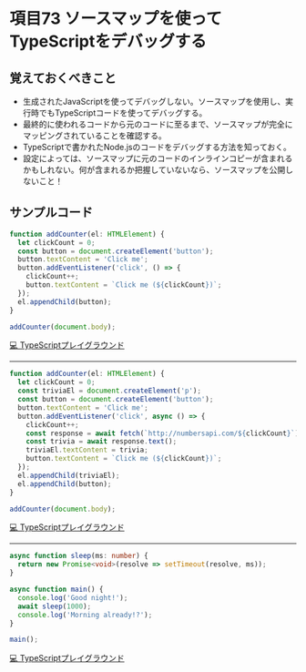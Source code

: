 # 項目73  ソースマップを使ってTypeScriptをデバッグする

## 覚えておくべきこと

* 生成されたJavaScriptを使ってデバッグしない。ソースマップを使用し、実行時でもTypeScriptコードを使ってデバッグする。
* 最終的に使われるコードから元のコードに至るまで、ソースマップが完全にマッピングされていることを確認する。
* TypeScriptで書かれたNode.jsのコードをデバッグする方法を知っておく。
* 設定によっては、ソースマップに元のコードのインラインコピーが含まれるかもしれない。何が含まれるか把握していないなら、ソースマップを公開しないこと！

## サンプルコード

```ts
function addCounter(el: HTMLElement) {
  let clickCount = 0;
  const button = document.createElement('button');
  button.textContent = 'Click me';
  button.addEventListener('click', () => {
    clickCount++;
    button.textContent = `Click me (${clickCount})`;
  });
  el.appendChild(button);
}

addCounter(document.body);
```

[💻 TypeScriptプレイグラウンド](https://www.typescriptlang.org/ja/play/?ts=5.8.2#code/GYVwdgxgLglg9mABAQwCaoMJ3FApgJwApcAbALkQAkAVAWQBkBRE3AW1zCgEpEBvAKESIWURBBIwIAayw5EAXkQAGANyCxCAM6iARiChQECxKjgQQ7TgDoI+XMjzM2HKIQDkegwjdc1Qz4ZgVngAHlBYnC7GbhgS0ojsbn6IAQhWaKiMAG4u9DDaHATu4pJSbgA0iIQ88gB8fOpCJdKynADUbcn++oHBuGEReJzGAAaxpQm4VQAkvM0y2JwAvlwjySvJpOkADtscmAAWMCSohKlgvvxL-PwZrXhEpuaWUFY6cKgAnr5AA)

----

```ts
function addCounter(el: HTMLElement) {
  let clickCount = 0;
  const triviaEl = document.createElement('p');
  const button = document.createElement('button');
  button.textContent = 'Click me';
  button.addEventListener('click', async () => {
    clickCount++;
    const response = await fetch(`http://numbersapi.com/${clickCount}`);
    const trivia = await response.text();
    triviaEl.textContent = trivia;
    button.textContent = `Click me (${clickCount})`;
  });
  el.appendChild(triviaEl);
  el.appendChild(button);
}

addCounter(document.body);
```

[💻 TypeScriptプレイグラウンド](https://www.typescriptlang.org/ja/play/?ts=5.8.2#code/GYVwdgxgLglg9mABAQwCaoMJ3FApgJwApcAbALkQAkAVAWQBkBRE3AW1zCgEpEBvAKESIWURBBIwIAayw5EAXkQAGANyCxCAM6io+GADcYyZgsSo4EEO04A6CPlzI8zNhyiEA5AAcPXNUIgtUQAjECgoBFNzS2soOwcnXBdYz1DwhF9-RDSIsBs8AA8oLE43Uw8MCWlEdg8snIQbNFRGfTd6GG0OAk9xSSkPABoUTQBPSERCHnkAPj51AKqZbE4AalWsgKDEB00vLVxTZAB3ZBhRYFwoCAALQgADG-CvMgB6V7ArYIJNZC8YOxwVivAAkvD60lknAAvvc-AsNGBtIhdAYjEdTucdrg9gd8rgilNNii9IZjCR8UUSnhOKZUWTiQ08oViggaaJFPdKv0aodCGCIcscNCuPcsiKsqQml4vBxMDcYCRUIR6UZmPChFK-rKwPLFcqmfDofx+M0oXgiNErG4bME4KhRn4gA)

----

```ts
async function sleep(ms: number) {
  return new Promise<void>(resolve => setTimeout(resolve, ms));
}

async function main() {
  console.log('Good night!');
  await sleep(1000);
  console.log('Morning already!?');
}

main();
```

[💻 TypeScriptプレイグラウンド](https://www.typescriptlang.org/ja/play/?ts=5.8.2#code/IYZwngdgxgBAZgV2gFwJYHsIxAGwKZ4AOAFALYgBcMECpARngE4CUMA3gFAwyN7IKMsEPAHcYABUbpSqEHgA8AN3SoAJgD5ivEOhyK8MALzrsfACqpSedAmRa8OvXgA0Mcs2YBuDgF8OHUEhYRBQMLFJgVAhiVk5uKExHPAA6HHQAc2IAcgBxdHRValR0gAtkAEIsry4YYBFI5Gx8ImIARgAGTur4xN0UtMysgFl0QSj02pxeYFUwcoB+Ku8-DgiomM8gA)
